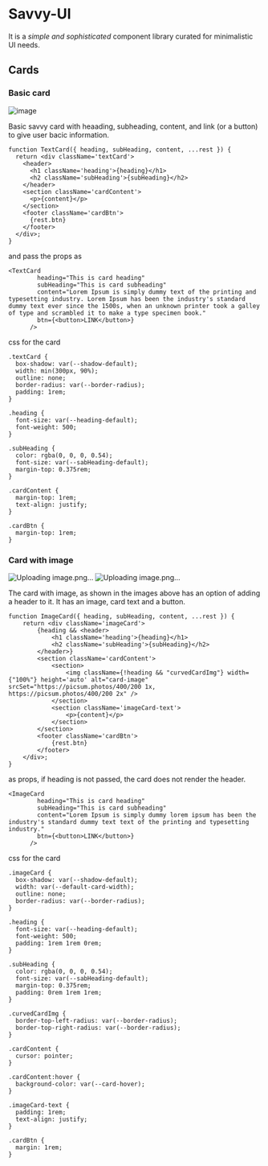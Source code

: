 # Savvy-UI

It is a _simple and sophisticated_ component library curated for minimalistic UI needs.

## Cards
### Basic card
![image](https://user-images.githubusercontent.com/72219676/150677872-643f8129-2830-4f07-a671-707c9ba61603.png)

Basic savvy card with heaading, subheading, content, and link (or a button) to give user bacic information. 

```
function TextCard({ heading, subHeading, content, ...rest }) {
  return <div className='textCard'>
    <header>
      <h1 className='heading'>{heading}</h1>
      <h2 className='subHeading'>{subHeading}</h2>
    </header>
    <section className='cardContent'>
      <p>{content}</p>
    </section>
    <footer className='cardBtn'>
      {rest.btn}
    </footer>
  </div>;
}
```

and pass the props as
```
<TextCard
        heading="This is card heading"
        subHeading="This is card subheading"
        content="Lorem Ipsum is simply dummy text of the printing and typesetting industry. Lorem Ipsum has been the industry's standard dummy text ever since the 1500s, when an unknown printer took a galley of type and scrambled it to make a type specimen book."
        btn={<button>LINK</button>}
      />
```

css for the card

``` 
.textCard {
  box-shadow: var(--shadow-default);
  width: min(300px, 90%);
  outline: none;
  border-radius: var(--border-radius);
  padding: 1rem;
}

.heading {
  font-size: var(--heading-default);
  font-weight: 500;
}

.subHeading {
  color: rgba(0, 0, 0, 0.54);
  font-size: var(--sabHeading-default);
  margin-top: 0.375rem;
}

.cardContent {
  margin-top: 1rem;
  text-align: justify;
}

.cardBtn {
  margin-top: 1rem;
}
```

### Card with image
![Uploading image.png…]()
![Uploading image.png…]()

The card with image, as shown in the images above has an option of adding a header to it. It has an image, card text and a button. 

```
function ImageCard({ heading, subHeading, content, ...rest }) {
    return <div className='imageCard'>
        {heading && <header>
            <h1 className='heading'>{heading}</h1>
            <h2 className='subHeading'>{subHeading}</h2>
        </header>}
        <section className='cardContent'>
            <section>
                <img className={!heading && "curvedCardImg"} width={"100%"} height='auto' alt="card-image" srcSet="https://picsum.photos/400/200 1x, https://picsum.photos/400/200 2x" />
            </section>
            <section className='imageCard-text'>
                <p>{content}</p>
            </section>
        </section>
        <footer className='cardBtn'>
            {rest.btn}
        </footer>
    </div>;
}
```
as props, if heading is not passed, the card does not render the header.

```
<ImageCard
        heading="This is card heading"
        subHeading="This is card subheading"
        content="Lorem Ipsum is simply dummy lorem ipsum has been the industry's standard dummy text text of the printing and typesetting industry."
        btn={<button>LINK</button>}
      />
```

css for the card
```
.imageCard {
  box-shadow: var(--shadow-default);
  width: var(--default-card-width);
  outline: none;
  border-radius: var(--border-radius);
}

.heading {
  font-size: var(--heading-default);
  font-weight: 500;
  padding: 1rem 1rem 0rem;
}

.subHeading {
  color: rgba(0, 0, 0, 0.54);
  font-size: var(--sabHeading-default);
  margin-top: 0.375rem;
  padding: 0rem 1rem 1rem;
}

.curvedCardImg {
  border-top-left-radius: var(--border-radius);
  border-top-right-radius: var(--border-radius);
}

.cardContent {
  cursor: pointer;
}

.cardContent:hover {
  background-color: var(--card-hover);
}

.imageCard-text {
  padding: 1rem;
  text-align: justify;
}

.cardBtn {
  margin: 1rem;
}
```
